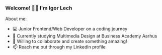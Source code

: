 ### Welcome! 👋😄 I'm Igor Lech

About me:
- 💻 Junior Frontend/Web Developer on a coding journey
- 🧠 Currently studying Multimedia Design at Business Academy Aarhus
- 🌱 Willing to collaborate and create something amazing!
- 📫 Reach me out through my LinkedIn profile
